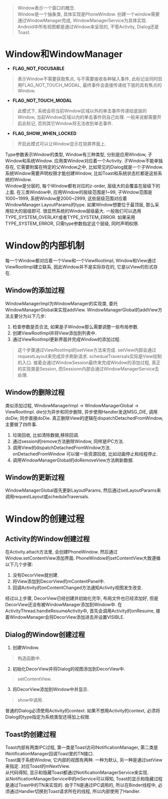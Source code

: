 > Window表示一个窗口的概念.  
> Window是一个抽象类, 具体实现是PhoneWindow. 创建一个window需要通过WindowManager完成, WindowManagerService为具体实现. Android中所有视图都是通过Window来呈现的, 不管Activity, Dialog还是Toast. 

# Window和WindowManager
- **FLAG_NOT_FOCUSABLE**
> 表示Window不需要获取焦点, 与不需要接收各种输入事件, 此标记会同时启用FLAG_NOT_TOUCH_MODAL, 最终事件会直接传递给下层的具有焦点的Window.   
- **FLAG_NOT_TOUCH_MODAL**
> 此模式下, 系统会将当前Window区域以外的单击事件传递给底层的Window, 当前Window区域以内的单击事件则自己处理. 一般来说都需要开启此标记, 否则其它Window将无法收到单击事件.
- **FLAG_SHOW_WHEN_LOCKED**
> 开启此模式可以让Window显示在锁屏界面上.
  
Type参数表示Window的类型, Window有三种类型, 分别是应用Window, 子Window和系统Window. 应用类Window对应着一个Activity. 子Window不能单独存在, 它需要附属在特定的父Window之中, 比如常见的Dialog就是一个子Window. 系统Window需要声明权限才能创建Window, 比如Toast和系统状态栏都是这些系统的Window.  
Window是分层的, 每个Window都有对应的z-order, 层级大的会覆盖在层级下的上面. 在三类Window中, 应用Window的层级范围是1~99, 子Window范围是1000~1999, 系统Window是2000~2999, 这些层级范围对应着WindowManager.LayoutParams的type. 如果Window想要位于最顶层, 那么采用较大的层级即可. 很显然系统的Window层级最大. 一般我们可以选用TYPE_SYSTEM_OVERLAY或者TYPE_SYSTEM_ERROR. 如果采用TYPE_SYSTEM_ERROR, 只需type参数指定这个层级, 同时声明权限.

# Window的内部机制
每一个Window都对应着一个View和一个ViewRootImpl, Window和View通过ViewRootImpl建立联系, 因此Window并不是实际存在的, 它是以View的形式存在.

## Window的添加过程
WindowManagerImpl为WindowManager的实现类, 委托WindowManagerGlobal来实现addView. WindowManagerGlobal的addView方法主要分为以下几步:
1. 检查参数是否合法, 如果是子Window那么需要调整一些布局参数.
2. 创建ViewRootImpl并将View添加到列表中.
3. 通过ViewRootImpl更新界面并完成Window的添加过程.
> 这个步骤通过ViewRootImpl的setView方法来完成. setView内部会通过requestLayout来完成异步刷新请求. schedualTraversals实际是View绘制的入口. 接着会通过WindowSession最终来完成Window的添加过程, 真正的实现类是Session, 而Sessionn内部会通过WindowManagerService去处理.

## Window的删除过程
类似添加过程, WindowManagerImpl -> WindowManagerGlobal -> ViewRootImpl. die分为异步和同步删除, 异步使用Handler发送MSG_DIE, 调用doDie; 同步直接doDie. 真正删除View的逻辑在dispatchDetachedFromWindow, 主要做了四件事.
1. 垃圾回收, 比如清除数据,移除回调.
2. 通过session的remove方法删除Window, 同样是IPC方法.
3. 调用View的dispatchDetachedFromWindow方法. onDetachedFromWindow 可以做一些资源回收, 比如动画停止和线程停止.
4. 调用WindowManagerGlobal的doRemoveView方法刷新数据.

## Window的更新过程
WindowManagerGlobal首先更新LayoutParams, 然后通过setLayoutParams来调用requestLayout或scheduleTraversals.

# Window的创建过程
## Activity的Window创建过程
在Activity.attach方法里, 会创建PhoneWindow. 然后通过Window.setContentView添加界面. PhoneWindow的setContentView大致遵循以下几个步骤:
1. 没有DecorView就创建.
2. 将View添加到DecorView的mContentPanel中.
3. 回调Activity的onContentChanged方法通知Activity视图发生改变.

经过以上步骤, DecorView已经创建并初始化完毕, 布局文件也已经添加好, 但是DecorView还没有被WindowManager添加到Window中. 在ActivityThread.handleResumeActivity中, 首先会调用Activity的onResume, 接着WindowManager会将DecorView添加进去并设置VISIBLE. 

## Dialog的Window创建过程
1. 创建Window.
> 构造函数中.
2. 初始化DecorView并将Dialog的视图添加到DecorView中.
> setContentView.
3. 将DecorView添加到Window中并显示.
> show中调用.

普通的Dialog必须使用Activity的context. 如果不想用Activity的context, 必须将Dialog的type指定为系统类型还得加上权限.

## Toast的创建过程
Toast内部有两类IPC过程, 第一类是Toast访问INotificationManager, 第二类是INotificationManager回调Toast里的TN接口.  
Toast属于系统Window, 它内部的视图有两种. 一种为默认, 另一种是通过setView来指定. 对应Toast的mNextView.  
从代码得知, 显示和隐藏Toast都通过NotificationManagerService来实现.  
从NotificationManagerService中的mService可以得知, Toast的显示和隐藏过程是通过Toast中的TN来实现的. 由于TN是通过IPC调用的, 所以在Binder线程中, 必须通过Handler切换到Toast请求所在的线程, 所以内部使用了Handler.